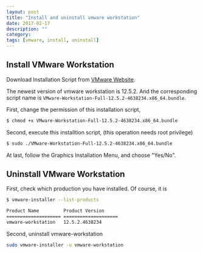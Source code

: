 ```yaml
---
layout: post
title: "Install and uninstall vmware workstation"
date: 2017-02-17
description: ""
category: 
tags: [vmware, install, uninstall]
---
```


## Install VMware Workstation

Download Installation Script from [VMware Website](https://my.vmware.com/web/vmware/info/slug/desktop_end_user_computing/vmware_workstation_pro/12_0).

The newest version of vmware workstation is 12.5.2. And the corresponding script name is `VMware-Workstation-Full-12.5.2-4638234.x86_64.bundle`.

First, change the permission of this installation script,

```sh
$ chmod +x VMware-Workstation-Full-12.5.2-4638234.x86_64.bundle
```

Second, execute this installtion script, (this operation needs root privilege)

```sh
$ sudo ./VMware-Workstation-Full-12.5.2-4638234.x86_64.bundle
```

At last, follow the Graphics Installation Menu, and choose "Yes/No".


## Uninstall VMware Workstation

First, check which production you have installed. Of course, it is 

```sh
$ vmware-installer --list-products

Product Name         Product Version     
==================== ====================
vmware-workstation   12.5.2.4638234      
```

Second, uninstall vmware-workstation

```sh
sudo vmware-installer -u vmware-workstation
```
